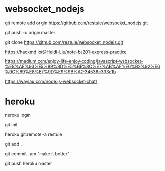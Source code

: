 # websocket_nodejs
git remote add origin https://github.com/restuie/websocket_nodejs.git

git push -u origin master

git clone https://github.com/restuie/websocket_nodejs.git

https://hackmd.io/@Heidi-Liu/note-be201-express-practice

https://medium.com/enjoy-life-enjoy-coding/javascript-websocket-%E8%AE%93%E5%89%8D%E5%BE%8C%E7%AB%AF%E6%B2%92%E6%9C%89%E8%B7%9D%E9%9B%A2-34536c333e1b

https://waylau.com/node.js-websocket-chat/

# heroku

heroku login

git init

heroku git:remote -a restuie

git add .

git commit -am "make it better"

git push heroku master

